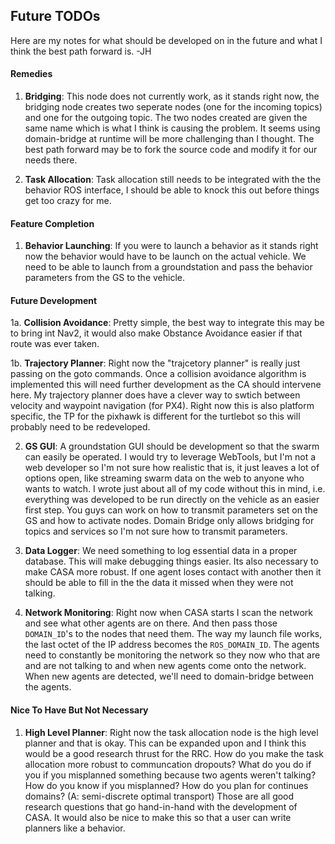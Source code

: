 ## Future TODOs ###
Here are my notes for what should be developed on in the future and what I think the best path forward is. -JH

#### Remedies ####
1. **Bridging**: This node does not currently work, as it stands right now, the bridging node creates two seperate nodes (one for the incoming topics) and one for the outgoing topic. The two nodes created are given the same name which is what I think is causing the problem. It seems using domain-bridge at runtime will be more challenging than I thought. The best path forward may be to fork the source code and modify it for our needs there.

2. **Task Allocation**: Task allocation still needs to be integrated with the the behavior ROS interface, I should be able to knock this out before things get too crazy for me.


#### Feature Completion ####
1. **Behavior Launching**: If you were to launch a behavior as it stands right now the behavior would have to be launch on the actual vehicle. We need to be able to launch from a groundstation and pass the behavior parameters from the GS to the vehicle.

#### Future Development ####
1a. **Collision Avoidance**: Pretty simple, the best way to integrate this may be to bring int Nav2, it would also make Obstance Avoidance easier if that route was ever taken.

1b. **Trajectory Planner**: Right now the "trajcetory planner" is really just passing on the goto commands. Once a collision avoidance algorithm is implemented this will need further development as the CA should intervene here. My trajectory planner does have a clever way to swtich between velocity and waypoint navigation (for PX4). Right now this is also platform specific, the TP for the pixhawk is different for the turtlebot so this will probably need to be redeveloped. 

2. **GS GUI**: A groundstation GUI should be development so that the swarm can easily be operated. I would try to leverage WebTools, but I'm not a web developer so I'm not sure how realistic that is, it just leaves a lot of options open, like streaming swarm data on the web to anyone who wants to watch. I wrote just about all of my code without this in mind, i.e. everything was developed to be run directly on the vehicle as an easier first step. You guys can work on how to transmit parameters set on the GS and how to activate nodes. Domain Bridge only allows bridging for topics and services so I'm not sure how to transmit parameters.

3. **Data Logger**: We need something to log essential data in a proper database. This will make debugging things easier. Its also necessary to make CASA more robust. If one agent loses contact with another then it should be able to fill in the the data it missed when they were not talking. 

4. **Network Monitoring**: Right now when CASA starts I scan the network and see what other agents are on there. And then pass those `DOMAIN_ID`'s to the nodes that need them. The way my launch file works, the last octet of the IP address becomes the `ROS_DOMAIN_ID`. The agents need to constantly be monitoring the network so they now who that are and are not talking to and when new agents come onto the network. When new agents are detected, we'll need to domain-bridge between the agents. 

#### Nice To Have But Not Necessary ####
1. **High Level Planner**: Right now the task allocation node is the high level planner and that is okay. This can be expanded upon and I think this would be a good research thrust for the RRC. How do you make the task allocation more robust to communcation dropouts? What do you do if you if you misplanned something because two agents weren't talking? How do you know if you misplanned? How do you plan for continues domains? (A: semi-discrete optimal transport) Those are all good research questions that go hand-in-hand with the development of CASA. It would also be nice to make this so that a user can write planners like a behavior.

